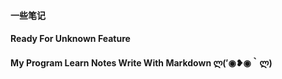 #### 一些笔记

#### Ready For Unknown Feature

#### My Program Learn Notes Write With Markdown ლ(′◉❥◉｀ლ)
